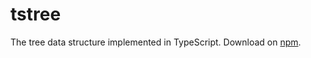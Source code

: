 # tstree
The tree data structure implemented in TypeScript. Download on [npm](https://www.npmjs.com/package/@99thedark/tstree).